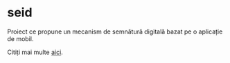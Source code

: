 # seid
Proiect ce propune un mecanism de semnătură digitală bazat pe o aplicație de mobil.

Citiți mai multe [aici](https://segoia.github.io/seid/WebContent/procese/seid/desc.html).
